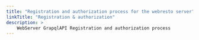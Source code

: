 ```yaml
---
title: "Registration and authorization process for the webresto server"
linkTitle: "Registration & authorization"
description: >
    WebServer GrapqlAPI Registration and authorization process
---
```


